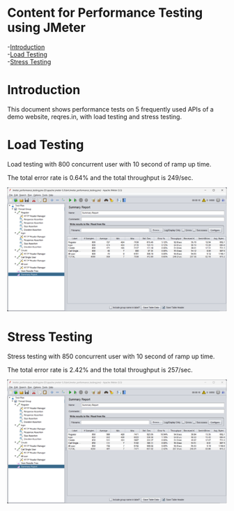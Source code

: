 # Content for Performance Testing using JMeter
-[Introduction](https://github.com/Shahriar-1810/Performnce-Testing-using-JMeter#introduction)    
-[Load Testing](https://github.com/Shahriar-1810/Performnce-Testing-using-JMeter#load-testing)      
-[Stress Testing](https://github.com/Shahriar-1810/Performnce-Testing-using-JMeter#stress-testing)    

# Introduction
This document shows performance tests on 5 frequently used APIs of a demo website, reqres.in, with load testing and stress testing.

# Load Testing
Load testing with 800 concurrent user with 10 second of ramp up time.

The total error rate is 0.64% and the total throughput is 249/sec.
<p align="center">
  <img src="https://github.com/Shahriar-1810/Performnce-Testing-using-JMeter/blob/main/Load%20Testing.png" />
</p>

# Stress Testing
Stress testing with 850 concurrent user with 10 second of ramp up time.

The total error rate is 2.42% and the total throughput is 257/sec.
<p align="center">
  <img src="https://github.com/Shahriar-1810/Performnce-Testing-using-JMeter/blob/main/Stress%20Testing.png" />
</p>
